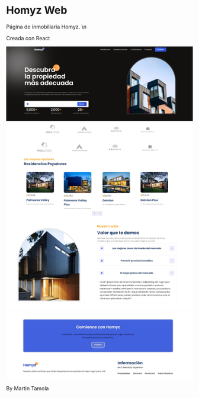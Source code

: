 # Homyz Web 

Página de inmobiliaria Homyz. \n

Creada con React


![](/s1.jpeg)
![](/s2.jpeg)
![](/s3.jpeg)
![](/s4.jpeg)

By Martin Tamola